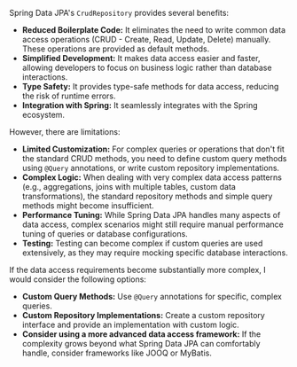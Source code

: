 Spring Data JPA's `CrudRepository` provides several benefits:

*   **Reduced Boilerplate Code:** It eliminates the need to write common data access operations (CRUD - Create, Read, Update, Delete) manually. These operations are provided as default methods.
*   **Simplified Development:** It makes data access easier and faster, allowing developers to focus on business logic rather than database interactions.
*   **Type Safety:** It provides type-safe methods for data access, reducing the risk of runtime errors.
*   **Integration with Spring:** It seamlessly integrates with the Spring ecosystem.

However, there are limitations:

*   **Limited Customization:** For complex queries or operations that don't fit the standard CRUD methods, you need to define custom query methods using `@Query` annotations, or write custom repository implementations.
*   **Complex Logic:**  When dealing with very complex data access patterns (e.g., aggregations, joins with multiple tables, custom data transformations),  the standard repository methods and simple query methods might become insufficient.
*   **Performance Tuning:** While Spring Data JPA handles many aspects of data access, complex scenarios might still require manual performance tuning of queries or database configurations.
*   **Testing:**  Testing can become complex if custom queries are used extensively, as they may require mocking specific database interactions.

If the data access requirements become substantially more complex, I would consider the following options:

*   **Custom Query Methods:** Use `@Query` annotations for specific, complex queries.
*   **Custom Repository Implementations:** Create a custom repository interface and provide an implementation with custom logic.
*   **Consider using a more advanced data access framework:** If the complexity grows beyond what Spring Data JPA can comfortably handle, consider frameworks like JOOQ or MyBatis.